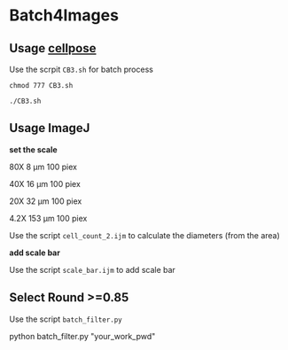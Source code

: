 # Batch4Images
## Usage [cellpose](http://www.cellpose.org/)

Use the scrpit `CB3.sh` for batch process

`chmod 777 CB3.sh`

`./CB3.sh`


## Usage ImageJ

**set the scale**

80X 8 μm 100 piex

40X 16 μm 100 piex

20X 32 μm 100 piex

4.2X 153 μm 100 piex

Use the script `cell_count_2.ijm` to calculate the diameters (from the area)

**add scale bar**

Use the script `scale_bar.ijm` to add scale bar

## Select Round >=0.85

Use the script `batch_filter.py` 

python batch_filter.py "your_work_pwd"
